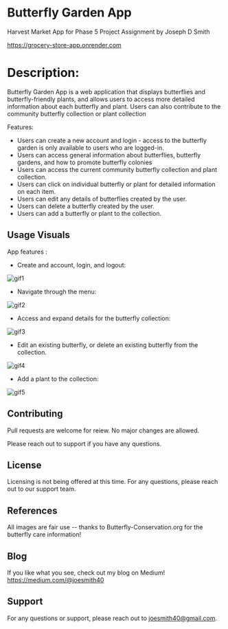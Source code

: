 # Butterfly Garden App

Harvest Market App for Phase 5 Project Assignment by Joseph D Smith

https://grocery-store-app.onrender.com

# Description:

Butterfly Garden App is a web application that displays butterflies and butterfly-friendly plants, and allows users to access more detailed information about each butterfly and plant. Users can also contribute to the community butterfly collection or plant collection

Features:

- Users can create a new account and login - access to the butterfly garden is only available to users who are logged-in.
- Users can access general information about butterflies, butterfly gardens, and how to promote butterfly colonies
- Users can access the current community butterfly collection and plant collection.
- Users can click on individual butterfly or plant for detailed information on each item.
- Users can edit any details of butterflies created by the user.
- Users can delete a butterfly created by the user.
- Users can add a butterfly or plant to the collection.

## Usage Visuals

App features :

- Create and account, login, and logout:

![gif1](https://github.com/JosephDSmith/phase-4-project/assets/122189576/7dcc5c10-8cdd-4110-9abe-3eee0986ca1a)

- Navigate through the menu:

![gif2](https://github.com/JosephDSmith/phase-4-project/assets/122189576/98283dea-9fb3-4d43-a68e-2f8fd9815a20)

- Access and expand details for the butterfly collection:

![gif3](https://github.com/JosephDSmith/phase-4-project/assets/122189576/e978dca7-81a7-4894-b565-f00d2402b6ec)

- Edit an existing butterfly, or delete an existing butterfly from the collection.

![gif4](https://github.com/JosephDSmith/phase-4-project/assets/122189576/60147c67-bb96-48cf-8dcf-51d35603710a)

- Add a plant to the collection:

![gif5](https://github.com/JosephDSmith/phase-4-project/assets/122189576/2029e057-76d2-4182-99c7-0695e29a3ae0)

## Contributing

Pull requests are welcome for reiew.
No major changes are allowed.

Please reach out to support if you have any questions.

## License

Licensing is not being offered at this time.
For any questions, please reach out to our support team.

## References

All images are fair use -- thanks to Butterfly-Conservation.org for the butterfly care information!

## Blog

If you like what you see, check out my blog on Medium!
https://medium.com/@joesmith40

## Support

For any questions or support, please reach out to joesmith40@gmail.com.
